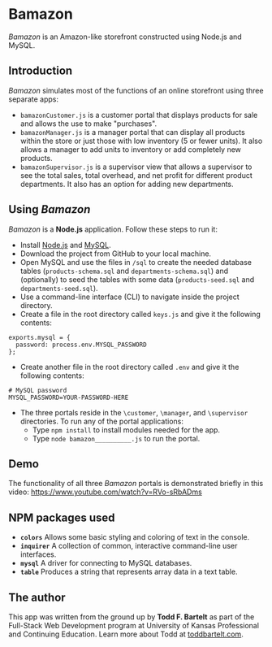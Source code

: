 # Bamazon

*Bamazon* is an Amazon-like storefront constructed using Node.js and MySQL.

## Introduction

*Bamazon* simulates most of the functions of an online storefront using three separate apps:
- ```bamazonCustomer.js``` is a customer portal that displays products for sale and allows the use to make "purchases".
- ```bamazonManager.js``` is a manager portal that can display all products within the store or just those with low inventory (5 or fewer units). It also allows a manager to add units to inventory or add completely new products.
- ```bamazonSupervisor.js``` is a supervisor view that allows a supervisor to see the total sales, total overhead, and net profit for different product departments. It also has an option for adding new departments.

## Using *Bamazon*

*Bamazon* is a **Node.js** application. Follow these steps to run it:
- Install [Node.js](https://nodejs.org/en/download/) and [MySQL](https://www.mysql.com/downloads/).
- Download the project from GitHub to your local machine.
- Open MySQL and use the files in ```/sql``` to create the needed database tables (```products-schema.sql``` and ```departments-schema.sql```) and (optionally) to seed the tables with some data (```products-seed.sql``` and ```departments-seed.sql```).
- Use a command-line interface (CLI) to navigate inside the project directory. 
- Create a file in the root directory called ```keys.js``` and give it the following contents:
```
exports.mysql = {
  password: process.env.MYSQL_PASSWORD
};
```
- Create another file in the root directory called ```.env``` and give it the following contents:
```
# MySQL password
MYSQL_PASSWORD=YOUR-PASSWORD-HERE
```
- The three portals reside in the ```\customer```, ```\manager```, and ```\supervisor``` directories. To run any of the portal applications:
    - Type ```npm install``` to install modules needed for the app.
    - Type ```node bamazon__________.js``` to run the portal.

## Demo

The functionality of all three *Bamazon* portals is demonstrated briefly in this video:
https://www.youtube.com/watch?v=RVo-sRbADms

## NPM packages used
- **```colors```** Allows some basic styling and coloring of text in the console.
- **```inquirer```** A collection of common, interactive command-line user interfaces.
- **```mysql```** A driver for connecting to MySQL databases.
- **```table```** Produces a string that represents array data in a text table.

## The author

This app was written from the ground up by **Todd F. Bartelt** as part of the Full-Stack Web Development program at University of Kansas Professional and Continuing Education. Learn more about Todd at [toddbartelt.com](http://toddbartelt.com).